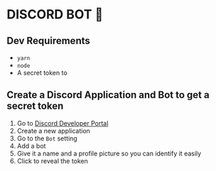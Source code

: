 # DISCORD BOT 🤖

## Dev Requirements

- `yarn`
- `node`
- A secret token to

## Create a Discord Application and Bot to get a secret token

1. Go to [Discord Developer Portal](https://discord.com/developers/applications)
2. Create a new application
3. Go to the `Bot` setting
4. Add a bot
5. Give it a name and a profile picture so you can identify it easily
6. Click to reveal the token
